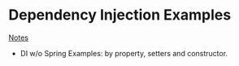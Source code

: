 # Dependency Injection Examples

[Notes](notes.md)

* DI w/o Spring Examples: by property, setters and constructor.
